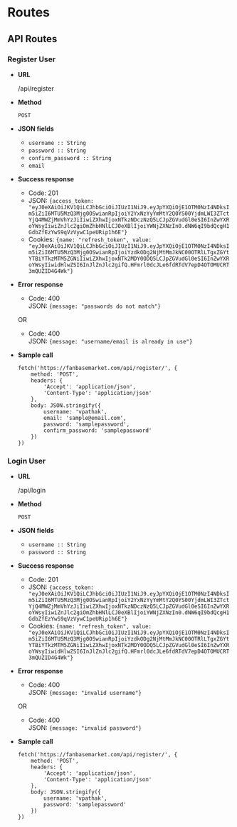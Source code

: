 # Routes

## API Routes

### Register User
* **URL**

    /api/register

* **Method**

    `POST`

* **JSON fields**

    * `username :: String`
    * `password :: String`
    * `confirm_password :: String`
    * `email`

* **Success response**

    * Code: 201
    * JSON: `{access_token: "eyJ0eXAiOiJKV1QiLCJhbGciOiJIUzI1NiJ9.eyJpYXQiOjE1OTM0NzI4NDksIm5iZiI6MTU5MzQ3Mjg0OSwianRpIjoiY2YxNzYyYmMtY2Q0YS00YjdmLWI3ZTctYjQ4MWZjMmVhYzJiIiwiZXhwIjoxNTkzNDczNzQ5LCJpZGVudGl0eSI6InZwYXRoYWsyIiwiZnJlc2giOmZhbHNlLCJ0eXBlIjoiYWNjZXNzIn0.dNW6qI9bdQcgH1GdbZfEzYwS9qVzVywC1peURip1h6E"}`
    * Cookies: `{name: "refresh_token", value: "eyJ0eXAiOiJKV1QiLCJhbGciOiJIUzI1NiJ9.eyJpYXQiOjE1OTM0NzI4NDksIm5iZiI6MTU5MzQ3Mjg0OSwianRpIjoiYzdkODg2NjMtMmJkNC00OTRlLTgxZGYtYTBiYTkzMTM5ZGNiIiwiZXhwIjoxNTk2MDY0ODQ5LCJpZGVudGl0eSI6InZwYXRoYWsyIiwidHlwZSI6InJlZnJlc2gifQ.HFmrl0dcJLe6fdRTdV7epD4OTOMUCRT3mQUZID4G4Wk"}`

* **Error response**

    * Code: 400 <br />
      JSON: `{message: "passwords do not match"}`

    OR

    * Code: 400 <br />
      JSON: `{message: "username/email is already in use"}`

* **Sample call**

    ```
    fetch('https://fanbasemarket.com/api/register/', {
        method: 'POST',
        headers: {
            'Accept': 'application/json',
            'Content-Type': 'application/json'
        },
        body: JSON.stringify({
            username: 'vpathak',
            email: 'sample@email.com',
            password: 'samplepassword',
            confirm_password: 'samplepassword'
        })
    })
    ```

### Login User
* **URL**

    /api/login

* **Method**

    `POST`

* **JSON fields**

    * `username :: String`
    * `password :: String`

* **Success response**

    * Code: 201
    * JSON: `{access_token: "eyJ0eXAiOiJKV1QiLCJhbGciOiJIUzI1NiJ9.eyJpYXQiOjE1OTM0NzI4NDksIm5iZiI6MTU5MzQ3Mjg0OSwianRpIjoiY2YxNzYyYmMtY2Q0YS00YjdmLWI3ZTctYjQ4MWZjMmVhYzJiIiwiZXhwIjoxNTkzNDczNzQ5LCJpZGVudGl0eSI6InZwYXRoYWsyIiwiZnJlc2giOmZhbHNlLCJ0eXBlIjoiYWNjZXNzIn0.dNW6qI9bdQcgH1GdbZfEzYwS9qVzVywC1peURip1h6E"}`
    * Cookies: `{name: "refresh_token", value: "eyJ0eXAiOiJKV1QiLCJhbGciOiJIUzI1NiJ9.eyJpYXQiOjE1OTM0NzI4NDksIm5iZiI6MTU5MzQ3Mjg0OSwianRpIjoiYzdkODg2NjMtMmJkNC00OTRlLTgxZGYtYTBiYTkzMTM5ZGNiIiwiZXhwIjoxNTk2MDY0ODQ5LCJpZGVudGl0eSI6InZwYXRoYWsyIiwidHlwZSI6InJlZnJlc2gifQ.HFmrl0dcJLe6fdRTdV7epD4OTOMUCRT3mQUZID4G4Wk"}`

* **Error response**

    * Code: 400 <br />
      JSON: `{message: "invalid username"}`

    OR

    * Code: 400 <br />
      JSON: `{message: "invalid password"}`

* **Sample call**

    ```
    fetch('https://fanbasemarket.com/api/register/', {
        method: 'POST',
        headers: {
            'Accept': 'application/json',
            'Content-Type': 'application/json'
        },
        body: JSON.stringify({
            username: 'vpathak',
            password: 'samplepassword'
        })
    })
    ```
